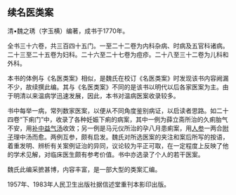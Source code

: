 ## 续名医类案

清•魏之琇（字玉横）编著，成书于1770年。

全书三十六卷，共三百四十五门。一至二十二卷为内科杂病、时病及五官科诸病。二十三至二十五卷为妇科。二十六至二十七卷为痘疹。二十八至三十二卷为儿科和外科。

本书的体例与《名医类案》相似，是魏氏在校订《名医类案》时发现该书内容阙漏不少，故续撰此编。其与《名医类案》不同的是该书以明代以后各家医案为主。由于明清以来温病学迅速发展，因此，本书对温病医案收录较多。

书中每举一病，常列数家医案，以便从不同角度鉴别病证，以启读者思路。如二十四卷“下痢门”中，收录了各种妊娠下痢的病案，其中一例为薛立斋所治的久痢胎气不安，用[补中益气汤](https://www.gmzyjc.com/read/fjx/fjx07-0.2.0.0.0.md)收效；另一例是马元仪所治的孕八月患痢案，用[人参](https://www.gmzyjc.com/read/bc/bc17-0.1.1.0.0.md)一两合[附子](https://www.gmzyjc.com/read/bc/bc07-0.1.0.0.0.md)理中汤而愈。两例互参，颇有启发。魏氏对所选医案的夹注和案后所写的按语，着重发明、辨析有关案例证治的异同，议论较为平正可取，在一定程度上反映了他的学术见解，对临床医生颇有参考价值。书中亦选录了个人的若干医案。

魏氏此编采摭甚博，内容丰富，是一部大型的类案汇编。

1957年、1983年人民卫生出版社据信述堂重刊本影印出版。
